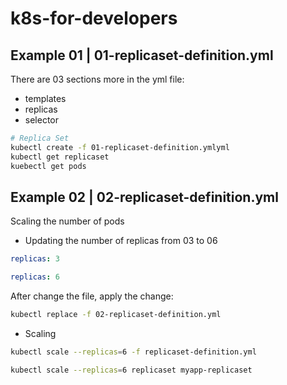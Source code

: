 # k8s-for-developers

## Example 01 | 01-replicaset-definition.yml
There are 03 sections more in the yml file:
* templates
* replicas
* selector

```bash
# Replica Set
kubectl create -f 01-replicaset-definition.ymlyml
kubectl get replicaset
kuebectl get pods
```

## Example 02 | 02-replicaset-definition.yml
Scaling the number of pods
* Updating the number of replicas from 03 to 06
```yml
replicas: 3
```
```yml
replicas: 6
```
After change the file, apply the change:
```bash
kubectl replace -f 02-replicaset-definition.yml
```
* Scaling
```bash
kubectl scale --replicas=6 -f replicaset-definition.yml

kubectl scale --replicas=6 replicaset myapp-replicaset
```